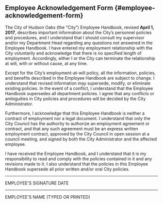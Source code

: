## Employee Acknowledgement Form {#employee-acknowledgement-form}

The City of Hudson Oaks (the “City”) Employee Handbook, revised **April 1, 2017**, describes important information about the City’s personnel policies and procedures, and I understand that I should consult my supervisor and/or my Department Head regarding any questions not answered in the Employee Handbook. I have entered my employment relationship with the City voluntarily and acknowledge that there is no specified length of employment. Accordingly, either I or the City can terminate the relationship at will, with or without cause, at any time.

Except for the City’s employment-at-will policy, all the information, policies, and benefits described in the Employee Handbook are subject to change. I understand that revised information may supersede, modify, or eliminate existing policies. In the event of a conflict, I understand that the Employee Handbook supersedes all department policies. I agree that any conflicts or ambiguities in City policies and procedures will be decided by the City Administrator.

Furthermore, I acknowledge that this Employee Handbook is neither a contract of employment nor a legal document. I understand that only the City Council has the authority to authorize an employment agreement or contract, and that any such agreement must be an express written employment contract, approved by the City Council in open session at a council meeting, and signed by both the City Administrator and the affected employee.

I have received the Employee Handbook, and I understand that it is my responsibility to read and comply with the policies contained in it and any revisions made to it. I also understand that the policies in this Employee Handbook supersede all prior written and/or oral City policies.

_____________________________________ ____________________________________

EMPLOYEE&#039;S SIGNATURE DATE

_____________________________________

EMPLOYEE&#039;S NAME (TYPED OR PRINTED)